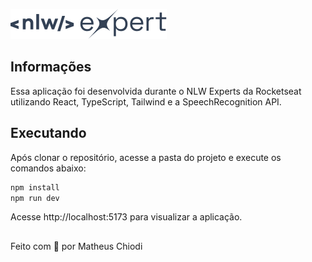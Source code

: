 ![Cover](https://github.com/MatheusChiodi/NLW-Expert-React-Js/blob/main/public/Logo.svg)

## Informações

Essa aplicação foi desenvolvida durante o NLW Experts da Rocketseat utilizando React, TypeScript, Tailwind e a SpeechRecognition API.

## Executando

Após clonar o repositório, acesse a pasta do projeto e execute os comandos abaixo:

```sh
npm install
npm run dev
```

Acesse http://localhost:5173 para visualizar a aplicação.

##

Feito com 💜 por Matheus Chiodi
